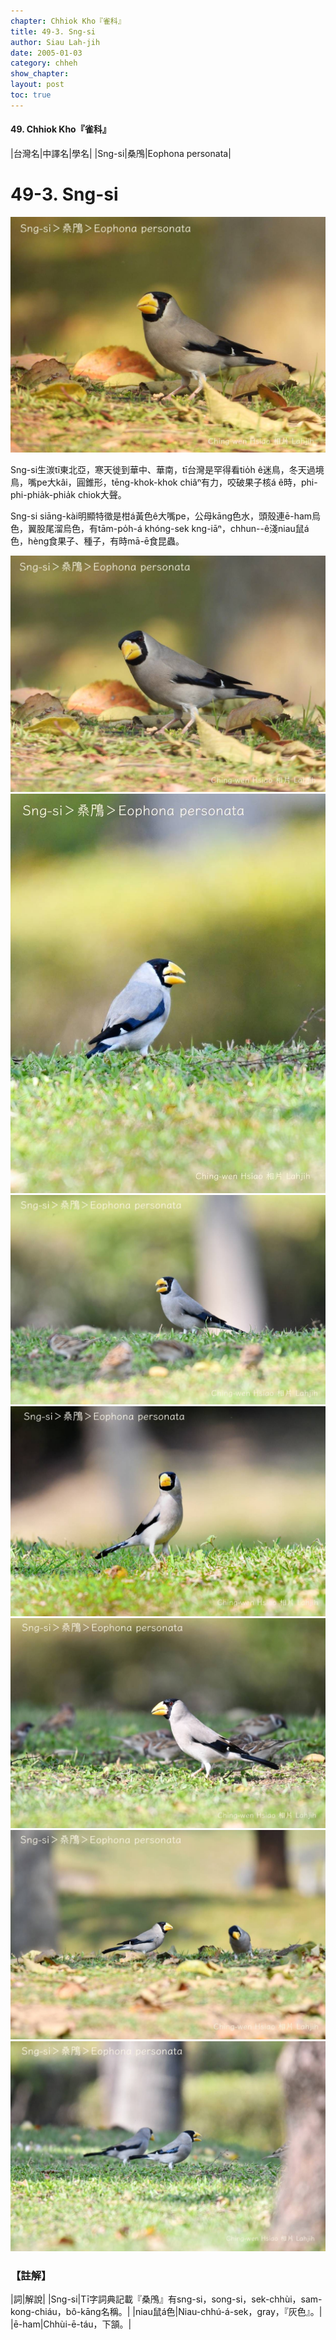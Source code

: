 ```yaml
---
chapter: Chhiok Kho『雀科』
title: 49-3. Sng-si
author: Siau Lah-jih
date: 2005-01-03    
category: chheh
show_chapter: 
layout: post
toc: true
---
```


#### 49. Chhiok Kho『雀科』


|台灣名|中譯名|學名|
|Sng-si|桑鳲|Eophona personata|


# 49-3. Sng-si

![](../too5/49/49-3-7.Sng-si.jpg)


Sng-si生湠tī東北亞，寒天徙到華中、華南，tī台灣是罕得看tio̍h ê迷鳥，冬天過境鳥，嘴pe大kâi，圓錐形，tēng-khok-khok chiâⁿ有力，咬破果子核á ê時，phi-phi-phia̍k-phia̍k chiok大聲。

Sng-si siāng-kài明顯特徵是柑á黃色ê大嘴pe，公母kāng色水，頭殼連ē-ham烏色，翼股尾溜烏色，有tām-po̍h-á khóng-sek kng-iāⁿ，chhun--ê淺niau鼠á色，hèng食果子、種子，有時mā-ē食昆蟲。



![](../too5/49/49-3-8.Sng-si.jpg)
![](../too5/49/49-3-1.Sng-si.jpg)
![](../too5/49/49-3-2.Sng-si.jpg)
![](../too5/49/49-3-3.Sng-si.jpg)
![](../too5/49/49-3-4.Sng-si.jpg)
![](../too5/49/49-3-5.Sng-si.jpg)
![](../too5/49/49-3-6.Sng-si.jpg)




### 【註解】

|詞|解說|
|Sng-si|Tī字詞典記載『桑鳲』有sng-si，song-si，sek-chhùi，sam-kong-chiáu，bô-kāng名稱。|
|niau鼠á色|Niau-chhú-á-sek，gray，『灰色』。|
|ē-ham|Chhùi-ē-táu，下頷。|



